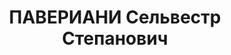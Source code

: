 ---
title: ПАВЕРИАНИ Сельвестр Степанович
description: "Род. в 1890, Местийский р-н, с. Мулах. \n  Осужден Тройкой при НКВД\
  \ ГССР 13.11.1937. Мера наказания: расстрел с конфискацией личного имущества. Дата\
  \ расстрела: 14.11.1937"
---